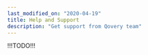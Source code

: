 ```yaml
---
last_modified_on: "2020-04-19"
title: Help and Support
description: "Get support from Qovery team"
---
```

!!!TODO!!!



